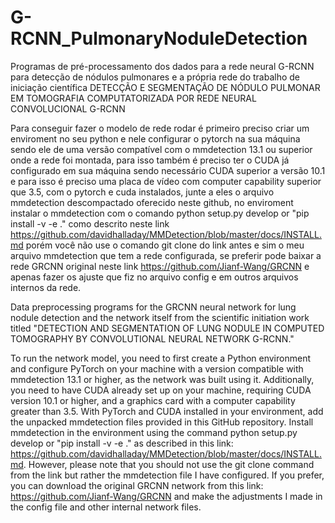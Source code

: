 # G-RCNN_PulmonaryNoduleDetection
Programas de pré-processamento dos dados para a rede neural G-RCNN para detecção de nódulos pulmonares e a própria rede do trabalho de iniciação científica DETECÇÃO E SEGMENTAÇÃO DE NÓDULO PULMONAR EM TOMOGRAFIA COMPUTATORIZADA POR REDE NEURAL CONVOLUCIONAL G-RCNN

Para conseguir fazer o modelo de rede rodar é primeiro preciso criar um enviroment no seu python e nele configurar o pytorch na sua máquina sendo ele de uma versão compatível com o mmdetection 13.1 ou superior onde a rede foi montada, para isso também é preciso ter o CUDA já configurado em sua máquina sendo necessário CUDA superior a versão 10.1 e para isso é preciso uma placa de vídeo com computer capability superior que 3.5, com o pytorch e cuda instalados, junte a eles o arquivo mmdetection descompactado oferecido neste github, no enviroment instalar o mmdetection com o comando python setup.py develop or "pip install -v -e ." como descrito neste link https://github.com/davidhalladay/MMDetection/blob/master/docs/INSTALL.md porém você não use o comando git clone do link antes e sim o meu arquivo mmdetection que tem a rede configurada, se preferir pode baixar a rede GRCNN original neste link https://github.com/Jianf-Wang/GRCNN e apenas fazer os ajuste que fiz no arquivo config e em outros arquivos internos da rede.

Data preprocessing programs for the GRCNN neural network for lung nodule detection and the network itself from the scientific initiation work titled "DETECTION AND SEGMENTATION OF LUNG NODULE IN COMPUTED TOMOGRAPHY BY CONVOLUTIONAL NEURAL NETWORK G-RCNN."

To run the network model, you need to first create a Python environment and configure PyTorch on your machine with a version compatible with mmdetection 13.1 or higher, as the network was built using it. Additionally, you need to have CUDA already set up on your machine, requiring CUDA version 10.1 or higher, and a graphics card with a computer capability greater than 3.5. 
With PyTorch and CUDA installed in your environment, add the unpacked mmdetection files provided in this GitHub repository. Install mmdetection in the environment using the command python setup.py develop or "pip install -v -e ." as described in this link: https://github.com/davidhalladay/MMDetection/blob/master/docs/INSTALL.md. However, please note that you should not use the git clone command from the link but rather the mmdetection file I have configured.
If you prefer, you can download the original GRCNN network from this link: https://github.com/Jianf-Wang/GRCNN and make the adjustments I made in the config file and other internal network files.
